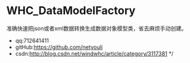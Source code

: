 # WHC_DataModelFactory
准确快速把json或者xml数据转换生成数据对象模型类，省去麻烦手动创建。
 *  qq:712641411
 *  gitHub:https://github.com/netyouli
 *  csdn:http://blog.csdn.net/windwhc/article/category/3117381
 */
